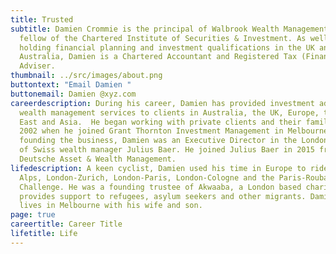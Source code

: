 ```yaml
---
title: Trusted
subtitle: Damien Crommie is the principal of Walbrook Wealth Management. He is a
  fellow of the Chartered Institute of Securities & Investment. As well as
  holding financial planning and investment qualifications in the UK and
  Australia, Damien is a Chartered Accountant and Registered Tax (Financial)
  Adviser.
thumbnail: ../src/images/about.png
buttontext: "Email Damien "
buttonemail: Damien @xyz.com
careerdescription: During his career, Damien has provided investment advice and
  wealth management services to clients in Australia, the UK, Europe, the Middle
  East and Asia.  He began working with private clients and their families in
  2002 when he joined Grant Thornton Investment Management in Melbourne. Before
  founding the business, Damien was an Executive Director in the London office
  of Swiss wealth manager Julius Baer. He joined Julius Baer in 2015 from
  Deutsche Asset & Wealth Management.
lifedescription: A keen cyclist, Damien used his time in Europe to ride The
  Alps, London-Zurich, London-Paris, London-Cologne and the Paris-Roubaix
  Challenge. He was a founding trustee of Akwaaba, a London based charity that
  provides support to refugees, asylum seekers and other migrants. Damien now
  lives in Melbourne with his wife and son.
page: true
careertitle: Career Title
lifetitle: Life
---
```

